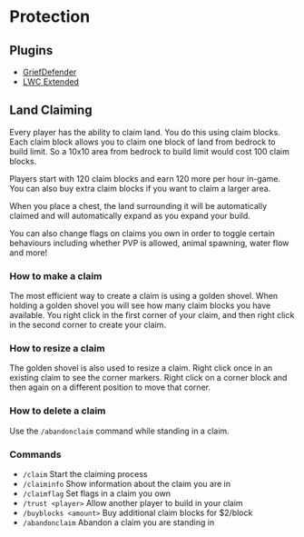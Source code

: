# Protection

## Plugins

* [GriefDefender](https://github.com/bloodmc/GriefDefender/wiki)
* [LWC Extended](https://www.spigotmc.org/resources/lwc-extended.69551/)

## Land Claiming

Every player has the ability to claim land. You do this using claim blocks. Each claim block allows you to claim one block of land from bedrock to build limit. So a 10x10 area from bedrock to build limit would cost 100 claim blocks.

Players start with 120 claim blocks and earn 120 more per hour in-game. You can also buy extra claim blocks if you want to claim a larger area.

When you place a chest, the land surrounding it will be automatically claimed and will automatically expand as you expand your build.

You can also change flags on claims you own in order to toggle certain behaviours including whether PVP is allowed, animal spawning, water flow and more!

### How to make a claim
The most efficient way to create a claim is using a golden shovel. When holding a golden shovel you will see how many claim blocks you have available. You right click in the first corner of your claim, and then right click in the second corner to create your claim.

### How to resize a claim
The golden shovel is also used to resize a claim. Right click once in an existing claim to see the corner markers. Right click on a corner block and then again on a different position to move that corner.

### How to delete a claim
Use the `/abandonclaim` command while standing in a claim.

### Commands
- `/claim` Start the claiming process
- `/claiminfo` Show information about the claim you are in
- `/claimflag` Set flags in a claim you own
- `/trust <player>` Allow another player to build in your claim
- `/buyblocks <amount>` Buy additional claim blocks for $2/block
- `/abandonclaim` Abandon a claim you are standing in


